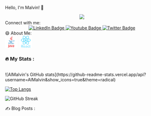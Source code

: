 Hello, I'm Malvin! 👋
<div align="center">
  <img src="https://media.giphy.com/media/M9gbBd9nbDrOTu1Mqx/giphy.gif" width="100"/>
</div>
Connect with me:
<div id="badges" align="center">
  <a href="your-linkedin-URL">
    <img src="https://img.shields.io/badge/LinkedIn-blue?style=for-the-badge&logo=linkedin&logoColor=white" alt="LinkedIn Badge"/>
  </a>
  <a href="your-youtube-URL">
    <img src="https://img.shields.io/badge/YouTube-red?style=for-the-badge&logo=youtube&logoColor=white" alt="Youtube Badge"/>
  </a>
  <a href="your-twitter-URL">
    <img src="https://img.shields.io/badge/Twitter-blue?style=for-the-badge&logo=twitter&logoColor=white" alt="Twitter Badge"/>
  </a>
</div>
😄 About Me:

<div>
  <img src="https://github.com/devicons/devicon/blob/master/icons/java/java-original-wordmark.svg" title="Java" alt="Java" width="40" height="40"/>&nbsp;
  <img src="https://github.com/devicons/devicon/blob/master/icons/react/react-original-wordmark.svg" title="React" alt="React" width="40" height="40"/>&nbsp;
  <!-- Add your favorite languages and tools in a similar manner -->
</div>

### :fire: My Stats :
<br>
![AIMalvin's GitHub stats](https://github-readme-stats.vercel.app/api?username=AIMalvin&show_icons=true&theme=radical)

[![Top Langs](https://github-readme-stats.vercel.app/api/top-langs/?username=AIMalvin&layout=compact)](https://github.com/anuraghazra/github-readme-stats)

![GitHub Streak](http://github-readme-streak-stats.herokuapp.com?user=AIMalvin&theme=default)



:writing_hand: Blog Posts :
<!-- BLOG-POST-LIST:START -->
<!-- The markdown here will be automatically populated with your latest blog posts -->
<!-- BLOG-POST-LIST:END -->
